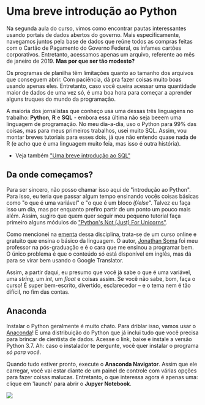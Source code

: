 # Uma breve introdução ao Python

Na segunda aula do curso, vimos como encontrar pautas interessantes usando portais de dados abertos do governo. Mais especificamente, navegamos juntos pela base de dados que reúne todos as compras feitas com o Cartão de Pagamento do Governo Federal, os infames cartões corporativos. Entretanto, acessamos apenas um arquivo, referente ao mês de janeiro de 2019. **Mas por que ser tão modesto?**

Os programas de planilha têm limitações quanto ao tamanho dos arquivos que conseguem abrir. Com paciência, dá pra fazer coisas muito boas usando apenas eles. Entretanto, caso você queira acessar uma quantidade maior de dados de uma vez só, é uma boa hora para começar a aprender alguns truques do mundo da programação.

A maioria dos jornalistas que conheço usa uma dessas três linguagens no trabalho: **Python**, **R** e **SQL** - embora essa última não seja beeem uma linguagem de programação. No meu dia-a-dia, uso o Python para 99% das coisas, mas para meus primeiros trabalhos, usei muito SQL. Assim, vou montar breves tutoriais para esses dois, já que não entendo quase nada de R (e acho que é uma linguagem muito feia, mas isso é outra história).

- Veja também ["Uma breve introdução ao SQL"](https://rodrigomenegat.github.io/jgd-1/introducao-ao-sql)
 

## Da onde começamos?

Para ser sincero, não posso chamar isso aqui de "introdução ao Python". Para isso, eu teria que passar algum tempo ensinando vocês coisas básicas como "o que é uma variável" e "o que é um bloco *if/else*". Talvez eu faça isso um dia, mas por enquanto prefiro partir de um ponto um pouco mais além. Assim, sugiro que quem quer seguir meu pequeno tutorial faça primeiro alguns módulos do ["Python's Not (Just) For Unicorns"](http://littlecolumns.com/learn/python/data-types-errors/). 

Como mencionei na [ementa](https://rodrigomenegat.github.io/jgd-1) dessa disciplina, trata-se de um curso online e gratuito que ensina o básico da linguagem. O autor, [Jonathan Soma](https://www.github.com/jsoma) foi meu professor na pós-graduação e é o cara que me ensinou a programar bem. O único problema é que o conteúdo só está disponível em inglês, mas dá para se virar bem usando o Google Translator.

Assim, a partir daqui, eu presumo que você já sabe o que é uma variável, uma *string*, um *int*, um *float* e coisas assim. Se você não sabe, bom, faça o curso! É super bem-escrito, divertido, esclarecedor – e o tema nem é tão difícil, no fim das contas.

## Anaconda

Instalar o Python geralmente é muito chato. Para driblar isso, vamos usar o [Anaconda](https://www.anaconda.com/distribution/)! É uma distribuição do Python que já inclui tudo que você precisa para brincar de cientista de dados. Acesse o link, baixe e instale a versão Python 3.7. Ah: caso o instalador te pergunte, você quer instalar o programa *só para você*.

Quando tudo estiver pronto, execute o **Anaconda Navigator**. Assim que ele carregar, você vai estar diante de um painel de controle com várias opções para fazer coisas malucas. Entretanto, o que interessa agora é apenas uma: clique em 'launch' para abrir o **Jupyer Notebook**.


<img style="float: center;" src="img/gif-1.gif">
